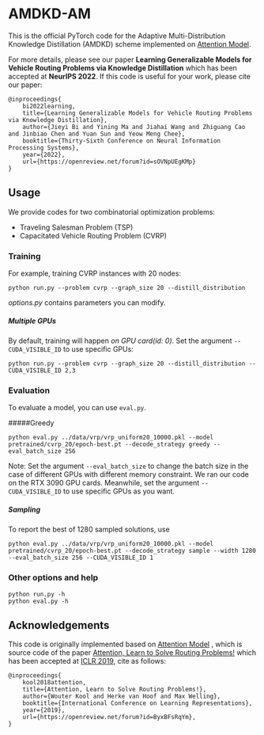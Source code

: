 # AMDKD-AM

This is the official PyTorch code for the Adaptive Multi-Distribution Knowledge Distillation (AMDKD) scheme implemented on [Attention Model](https://github.com/wouterkool/attention-learn-to-route).

For more details, please see our paper **Learning Generalizable Models for Vehicle Routing Problems via Knowledge Distillation** which has been accepted at **NeurIPS 2022**. If this code is useful for your work, please cite our paper:

```
@inproceedings{
    bi2022learning,
    title={Learning Generalizable Models for Vehicle Routing Problems via Knowledge Distillation},
    author={Jieyi Bi and Yining Ma and Jiahai Wang and Zhiguang Cao and Jinbiao Chen and Yuan Sun and Yeow Meng Chee},
    booktitle={Thirty-Sixth Conference on Neural Information Processing Systems},
    year={2022},
    url={https://openreview.net/forum?id=sOVNpUEgKMp}
}
```

## Usage

We provide codes for two combinatorial optimization problems:

- Traveling Salesman Problem (TSP)
- Capacitated Vehicle Routing Problem (CVRP)

### Training

For example, training CVRP instances with 20 nodes:

```
python run.py --problem cvrp --graph_size 20 --distill_distribution
```

_options.py_ contains parameters you can modify.

##### Multiple GPUs
By default, training will happen *on GPU card(id: 0)*.
Set the argument `--CUDA_VISIBLE_ID` to use specific GPUs:

```
python run.py --problem cvrp --graph_size 20 --distill_distribution --CUDA_VISIBLE_ID 2,3
```

### Evaluation
To evaluate a model, you can use `eval.py`.

#####Greedy

```
python eval.py ../data/vrp/vrp_uniform20_10000.pkl --model pretrained/cvrp_20/epoch-best.pt --decode_strategy greedy --eval_batch_size 256
```

Note: Set the argument `--eval_batch_size` to change the batch size in the case of different GPUs with different memory constraint. We ran our code on the RTX 3090 GPU cards. Meanwhile, set the argument `--CUDA_VISIBLE_ID` to use specific GPUs as you want.

##### Sampling

To report the best of 1280 sampled solutions, use

```
python eval.py ../data/vrp/vrp_uniform20_10000.pkl --model pretrained/cvrp_20/epoch-best.pt --decode_strategy sample --width 1280 --eval_batch_size 256 --CUDA_VISIBLE_ID 1
```

### Other options and help
```
python run.py -h
python eval.py -h
```


## Acknowledgements
This code is originally implemented based on  [Attention Model](https://github.com/wouterkool/attention-learn-to-route) , which is source code of the paper   [Attention, Learn to Solve Routing Problems!](https://openreview.net/forum?id=ByxBFsRqYm) which has been accepted at [ICLR 2019](https://iclr.cc/Conferences/2019), cite as follows:

```
@inproceedings{
    kool2018attention,
    title={Attention, Learn to Solve Routing Problems!},
    author={Wouter Kool and Herke van Hoof and Max Welling},
    booktitle={International Conference on Learning Representations},
    year={2019},
    url={https://openreview.net/forum?id=ByxBFsRqYm},
}
```
